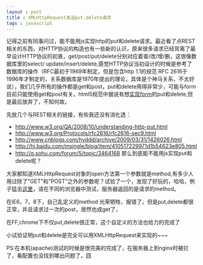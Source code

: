 ```yaml
---
layout : post 
title : XMLHttpRequest发送put,delete请求
tags : javascript
---
```


记得之前有同事问过，能不能用js实现http的put和delete请求。最近看了点REST相关的东西，对HTTP协议的构造也有一些新的认识，原来很多请求已经背离了最早设计HTTP协议的初衷，get/post/put/delete分别对应着查/改/增/删，这很像数据库里的select/ update/insert/delete,感觉HTTP协议当初设计的时候是参考了数据库的操作（RFC最初于1969年制定，但是包含http 1.1的规范 RFC 2616于1996年才制定的，关系数据库是1970年提出的理论，具体是个神马关系，不太好说），我们几乎所有的操作都是get和post，put和delete用得非常少，可能与form目前只能使用get和post有关，html5规范中据说有想[实现form](http://www.w3.org/TR/html5/association-of-controls-and-forms.html#attr-fs-method)的put和delete,但是最后放弃了，不知何故。

先放几个与REST相关的链接，有些我还没有消化透：

* http://www.w3.org/QA/2008/10/understanding-http-put.html
* http://www.w3.org/Protocols/rfc2616/rfc2616-sec9.html
* http://www.cnblogs.com/hyddd/archive/2009/03/31/1426026.html
* http://hi.baidu.com/msingle/blog/item/410517229971d1b54623e805.html
* http://q.sohu.com/forum/5/topic/3464168
那么到底能不能用js实现put和delete呢？

大家都知道XMLHttpRequest对象的open方法第一个参数就是method,有多少人用过除了"GET"和"POST"之外的参数呢？试验了一个，发现了好玩的，哈哈，例子猛击[这里](/demos/1343967804284_httpmethod_test.html "点开看看呗")，请在不同的浏览器中测试，服务器返回的是请求的method。


在IE6，7，8下，自己乱定义的method 光荣牺牲，报错了，但是put,delete都很正常，并且请求过一次的post，居然也成get了，

在FF,chrome下不仅put,delete很正常，这个自定义的方法也给力的完成了

小试验证明put和delete是完全可以用XMLHttpRequest来实现的~~~

PS:在本机(apache)测试的时候是很完美的完成了，在服务器上到nginx时被拦了，看配置也没找到哪出问题了，囧


